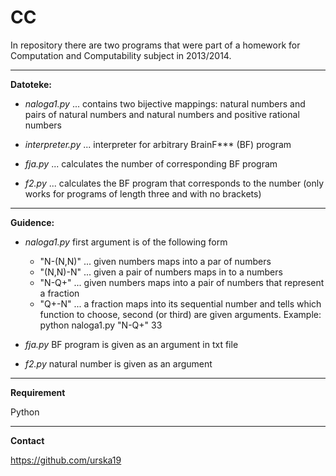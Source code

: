CC
==
In repository there are two programs that were part of a homework for Computation and Computability subject in 2013/2014.

___

**Datoteke:**

- *naloga1.py* ... contains two bijective mappings: natural numbers and pairs of natural numbers and natural numbers and positive rational numbers

- *interpreter.py* ... interpreter for arbitrary BrainF*** (BF) program
- *fja.py* ... calculates the number of corresponding BF program
- *f2.py* ... calculates the BF program that corresponds to the number (only works for programs of length three and with no brackets)

___

**Guidence:**

- *naloga1.py* first argument is of the following form
  - "N-(N,N)" ... given numbers maps into a par of numbers
  - "(N,N)-N" ... given a pair of numbers maps in to a numbers
  - "N-Q+" ... given numbers maps into a pair of numbers that represent a fraction
  - "Q+-N" ... a fraction maps into its sequential number
and tells which function to choose, second (or third) are given arguments.
Example: python naloga1.py "N-Q+" 33


- *fja.py*  BF program is given as an argument in txt file
- *f2.py*  natural number is given as an argument

___

**Requirement**

Python

___

**Contact**

https://github.com/urska19
